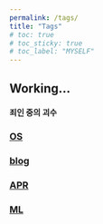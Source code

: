 ```yaml
---
permalink: /tags/
title: "Tags"
# toc: true
# toc_sticky: true
# toc_label: "MYSELF"
---
```


## Working...

#### 죄인 중의 괴수

### [OS](/categories/os) 
### [blog](/categories/blog)
### [APR](/categories/APR)
### [ML](/categories/ML)